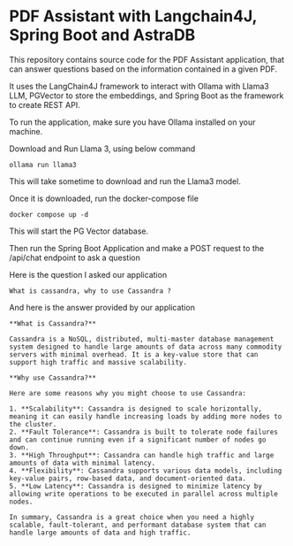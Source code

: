 # PDF Assistant with Langchain4J, Spring Boot and AstraDB

This repository contains source code for the PDF Assistant application, that can answer questions based on the information contained in a given PDF.

It uses the LangChain4J framework to interact with Ollama with Llama3 LLM, PGVector to store the embeddings, 
and Spring Boot as the framework to create REST API.

To run the application, make sure you have Ollama installed on your machine.

Download and Run Llama 3, using below command

`ollama run llama3`

This will take sometime to download and run the Llama3 model.

Once it is downloaded, run the docker-compose file

`docker compose up -d`

This will start the PG Vector database.

Then run the Spring Boot Application and make a POST request to the /api/chat endpoint to ask a question

Here is the question I asked our application
```text
What is cassandra, why to use Cassandra ?
```

And here is the answer provided by our application
```text
**What is Cassandra?**

Cassandra is a NoSQL, distributed, multi-master database management system designed to handle large amounts of data across many commodity servers with minimal overhead. It is a key-value store that can support high traffic and massive scalability.

**Why use Cassandra?**

Here are some reasons why you might choose to use Cassandra:

1. **Scalability**: Cassandra is designed to scale horizontally, meaning it can easily handle increasing loads by adding more nodes to the cluster.
2. **Fault Tolerance**: Cassandra is built to tolerate node failures and can continue running even if a significant number of nodes go down.
3. **High Throughput**: Cassandra can handle high traffic and large amounts of data with minimal latency.
4. **Flexibility**: Cassandra supports various data models, including key-value pairs, row-based data, and document-oriented data.
5. **Low Latency**: Cassandra is designed to minimize latency by allowing write operations to be executed in parallel across multiple nodes.

In summary, Cassandra is a great choice when you need a highly scalable, fault-tolerant, and performant database system that can handle large amounts of data and high traffic.
```